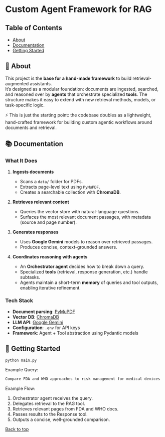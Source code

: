 <a name="top"></a>

# Custom Agent Framework for RAG

## Table of Contents

- [About](#-about)
- [Documentation](#-documentation)
- [Getting Started](#-getting-started)

## 🚀 About

This project is the **base for a hand-made framework** to build retrieval-augmented assistants.  
It’s designed as a modular foundation: documents are ingested, searched, and reasoned over by **agents** that orchestrate specialized **tools**. The structure makes it easy to extend with new retrieval methods, models, or task-specific logic.

⚡ This is just the starting point: the codebase doubles as a lightweight, hand-crafted framework for building custom agentic workflows around documents and retrieval.

## 📚 Documentation 

### What It Does

1. **Ingests documents**  
   - Scans a `data/` folder for PDFs.  
   - Extracts page-level text using `PyMuPDF`.  
   - Creates a searchable collection with **ChromaDB**.  

2. **Retrieves relevant content**  
   - Queries the vector store with natural-language questions.  
   - Surfaces the most relevant document passages, with metadata (source and page number).  

3. **Generates responses**  
   - Uses **Google Gemini** models to reason over retrieved passages.  
   - Produces concise, context-grounded answers.  

4. **Coordinates reasoning with agents**  
   - An **Orchestrator agent** decides how to break down a query.  
   - Specialized **tools** (retrieval, response generation, etc.) handle subtasks.  
   - Agents maintain a short-term **memory** of queries and tool outputs, enabling iterative refinement.  

### Tech Stack

- **Document parsing**: [PyMuPDF](https://pymupdf.readthedocs.io/en/latest/)
- **Vector DB**: [ChromaDB](https://www.trychroma.com/)
- **LLM API**: [Google Gemini](https://ai.google.dev/)
- **Configuration**: `.env` for API keys
- **Framework**: Agent + Tool abstraction using Pydantic models

## 📝 Getting Started

```bash
python main.py
```

Example Query:

```bash
Compare FDA and WHO approaches to risk management for medical devices
```

Example Flow:

1. Orchestrator agent receives the query.
2. Delegates retrieval to the RAG tool.
3. Retrieves relevant pages from FDA and WHO docs.
4. Passes results to the Response tool.
5. Outputs a concise, well-grounded comparison.



[Back to top](#top)
